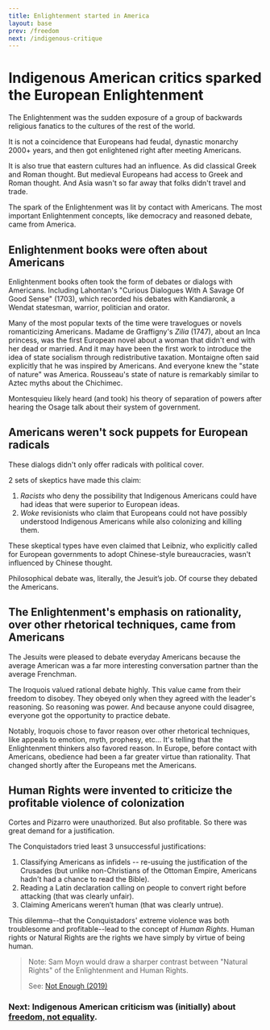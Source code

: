 ```yaml
---
title: Enlightenment started in America
layout: base
prev: /freedom
next: /indigenous-critique
---
```


# Indigenous American critics sparked the European Enlightenment

The Enlightenment was the sudden exposure of a group of backwards religious fanatics to the cultures of the rest of the world.

It is not a coincidence that Europeans had feudal, dynastic monarchy 2000+ years, and then got enlightened right after meeting Americans.

It is also true that eastern cultures had an influence.
As did classical Greek and Roman thought.
But medieval Europeans had access to Greek and Roman thought.
And Asia wasn't so far away that folks didn't travel and trade.

The spark of the Enlightenment was lit by contact with Americans.
The most important Enlightenment concepts, like democracy and reasoned debate, came from America.

## Enlightenment books were often about Americans

Enlightenment books often took the form of debates or dialogs with Americans.
Including Lahontan's "Curious Dialogues With A Savage Of Good Sense" (1703), which recorded his debates with Kandiaronk, a Wendat statesman, warrior, politician and orator.

Many of the most popular texts of the time were travelogues or novels romanticizing Americans.
Madame de Graffigny's *Zilia* (1747), about an Inca princess, was the first European novel about a woman that didn't end with her dead or married.
And it may have been the first work to introduce the idea of state socialism through redistributive taxation.
Montaigne often said explicitly that he was inspired by Americans.
And everyone knew the "state of nature" was America.
Rousseau's state of nature is remarkably similar to Aztec myths about the Chichimec.

Montesquieu likely heard (and took) his theory of separation of powers after hearing the Osage talk about their system of government.

## Americans weren't sock puppets for European radicals

These dialogs didn't only offer radicals with political cover.

2 sets of skeptics have made this claim:

1. *Racists* who deny the possibility that Indigenous Americans could have had ideas that were superior to European ideas.
2. *Woke* revisionists who claim that Europeans could not have possibly understood Indigenous Americans while also colonizing and killing them.

These skeptical types have even claimed that Leibniz, who explicitly called for European governments to adopt Chinese-style bureaucracies, wasn't influenced by Chinese thought.

Philosophical debate was, literally, the Jesuit’s job.
Of course they debated the Americans.

## The Enlightenment's emphasis on rationality, over other rhetorical techniques, came from Americans

The Jesuits were pleased to debate everyday Americans because the average American was a far more interesting conversation partner than the average Frenchman.

The Iroquois valued rational debate highly.
This value came from their freedom to disobey.
They obeyed only when they agreed with the leader's reasoning.
So reasoning was power.
And because anyone could disagree, everyone got the opportunity to practice debate.

Notably, Iroquois chose to favor reason over other rhetorical techniques, like appeals to emotion, myth, prophesy, etc...
It's telling that the Enlightenment thinkers also favored reason.
In Europe, before contact with Americans, obedience had been a far greater virtue than rationality.
That changed shortly after the Europeans met the Americans.

## Human Rights were invented to criticize the profitable violence of colonization

Cortes and Pizarro were unauthorized.
But also profitable.
So there was great demand for a justification.

The Conquistadors tried least 3 unsuccessful justifications:

1. Classifying Americans as infidels -- re-usuing the justification of the Crusades (but unlike non-Christians of the Ottoman Empire, Americans hadn't had a chance to read the Bible).
1. Reading a Latin declaration calling on people to convert right before attacking (that was clearly unfair).
1. Claiming Americans weren’t human (that was clearly untrue).

This dilemma--that the Conquistadors' extreme violence was both troublesome and profitable--lead to the concept of *Human Rights*.
Human rights or Natural Rights are the rights we have simply by virtue of being human.

> Note: Sam Moyn would draw a sharper contrast between "Natural Rights" of the Enlightenment and Human Rights.
>
> See: [Not Enough (2019)](https://www.hup.harvard.edu/catalog.php?isbn=9780674241398)

### Next: Indigenous American criticism was (initially) about [freedom, not equality](/indigenous-critique).
